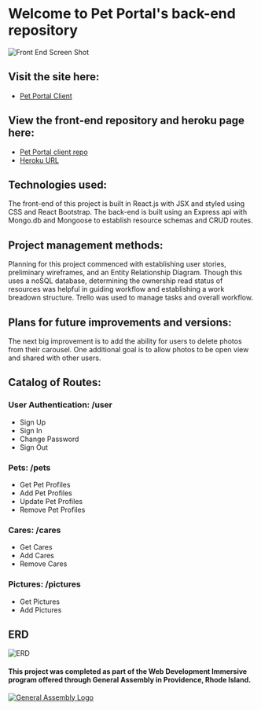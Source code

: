 
# Welcome to Pet Portal's back-end repository

![Front End Screen Shot](https://user-images.githubusercontent.com/41646757/51698390-10659300-1fd8-11e9-982a-d5215b51f4f2.png)
## Visit the site here:
- [Pet Portal Client](https://jeanadelaire.github.io/pet-portal-client/#/)
## View the front-end repository and heroku page here:
- [Pet Portal client repo](https://github.com/JeanaDeLaire/pet-portal-client)
- [Heroku URL](https://infinite-waters-72391.herokuapp.com/)

## Technologies used:
The front-end of this project is built in React.js with JSX and styled using CSS and React Bootstrap. The back-end is built using an Express api with Mongo.db and Mongoose to establish resource schemas and CRUD routes.

## Project management methods:
Planning for this project commenced with establishing user stories, preliminary wireframes, and an Entity Relationship Diagram. Though this uses a noSQL database, determining the ownership read status of resources was helpful in guiding workflow and establishing a work breadown structure. Trello was used to manage tasks and overall workflow.

## Plans for future improvements and versions:
The next big improvement is to add the ability for users to delete photos from their carousel. One additional goal is to allow photos to be open view and shared with other users.

## Catalog of Routes:
### User Authentication: /user
- Sign Up
- Sign In
- Change Password
- Sign Out
### Pets: /pets
- Get Pet Profiles
- Add Pet Profiles
- Update Pet Profiles
- Remove Pet Profiles
### Cares: /cares
- Get Cares
- Add Cares
- Remove Cares
### Pictures: /pictures
- Get Pictures
- Add Pictures

## ERD
![ERD](https://media.git.generalassemb.ly/user/17062/files/c7afd900-1fdb-11e9-8148-a9b4ce673162)

#### This project was completed as part of the Web Development Immersive program offered through General Assembly in Providence, Rhode Island.
[![General Assembly Logo](https://camo.githubusercontent.com/1a91b05b8f4d44b5bbfb83abac2b0996d8e26c92/687474703a2f2f692e696d6775722e636f6d2f6b6538555354712e706e67)](https://generalassemb.ly/education/web-development-immersive)
